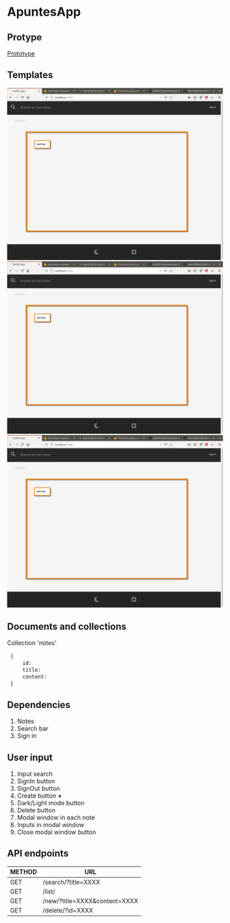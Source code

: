 # ApuntesApp

## Protype

[Prototype](https://framer.com/share/NotesApp--dfEVLlPhQpJsrfmYFiCQ/bAG9TaL7v)

## Templates

![Template 1- Header and Footer](/templates/TEMPLATE1.png)
![Template 2- Notes](/templates/TEMPLATE1.png)
![Template 3- Modal for each note](/templates/TEMPLATE1.png)

## Documents and collections

Collection 'notes'

   ```
    {
        id:
        title:
        content:
    }
   ```

## Dependencies

1. Notes
2. Search bar
3. Sign in

## User input

1. Input search
2. SignIn button
3. SignOut button
4. Create button **+**
5. Dark/Light mode button
6. Delete button
7. Modal window in each note
8. Inputs in modal window
9. Close modal window button

## API endpoints

METHOD  | URL
--------| --------
  GET   | /search/?title=XXXX
  GET   | /list/
  GET   | /new/?title=XXXX&content=XXXX
  GET   | /delete/?id=XXXX
